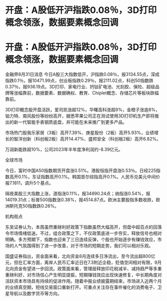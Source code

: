 # 开盘：A股低开沪指跌0.08％，3D打印概念领涨，数据要素概念回调

# 开盘：A股低开沪指跌0.08％，3D打印概念领涨，数据要素概念回调

金融界8月31日消息
今日A股三大指数低开，沪指跌0.08％，报3134.55点，深成指跌0.1％，报10471.99点，创业板指跌0.29％，报2111.02点，科创50指数跌0.37％，报936.19点。3D打印、家电行业、钙钛矿电池、光刻胶、保险、超级品牌等涨幅靠前，数据要素、数据确权、教育、Chiplet概念、存储芯片等板块跌幅靠前。

3D打印概念股开盘活跃，爱司凯涨超12%，华曙高科涨超9%，金橙子涨逾8%，铂力特、南风股份等纷纷高开，据悉苹果公司正在测试使用3D打印机生产即将推出的新一代智能手表钢质底盘，并可能在未来推广到更多产品。

市场热门股我乐家居（3板）高开7.39%、庚星股份（2板）高开5.93%，业绩增长的智洋创新（科创板2板）高开14.47%、盛邦安全（科创板2板）高开6.82%。

万润新能跌超10%，公司2023年半年度净利润约-8.39亿元。

全球市场

今日，富时中国A50指数期货开盘涨0.51%。港股恒指开盘涨0.53％。日经225指数高开0.1%，东证指数高开0.1%。韩国首尔综指高开0.1%。人民币兑美元中间价报7.1811，调升5个基点。

隔夜美股三大指数上涨，道指涨0.11%，报34890.24点；纳指涨0.54%，报14019.31点；标普500指数涨0.38%，报4514.87点。欧洲主要股指多数收跌，欧洲斯托克50指数跌0.26%。

机构观点

东吴证券认为，本周虽然重磅利好政策下指数虽然大幅高开，但盘中超百点的回落令市场情绪低迷。不过，组合政策之下，不仅政策底进一步夯实，释放信号也相对明确。多方预期下，指数也迎来了三日连续反弹，个股也开始逐步有赚钱效应，市场的人气氛围得到了进一步改善，对于市场的短期走势，我们可以相对乐观。

国盛证券指出，资金面来看，北向资金8月连续多日净流出，至今流出超800亿元，但在汇率方面，离岸人民币汇率近日在7.3附近企稳，贬值空间相对有限，9月北向资金有望进一步回流。政策面来看，管理层释放印花税减半、减持趋严等多重重磅利好，对市场信心产生明显提振，短期赚钱效应出现快速修复，中长期角度对活跃资本市场具有持续的促进作用。随着中报业绩披露期结束，市场进入近两个月的业绩真空期，短线交易窗口重新打开。可重点关注存在事件催化的消费电子、卫星导航以及数字货币等方向。

